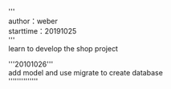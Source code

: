 '''  
author：weber    
starttime：20191025    
'''  
learn to develop the shop project  

'''20101026'''  
add model and use migrate to create database  
''''''''''''''  
